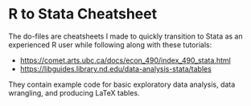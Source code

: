 # R to Stata Cheatsheet
The do-files are cheatsheets I made to quickly transition to Stata as an experienced R user while following along with these tutorials:
 
- https://comet.arts.ubc.ca/docs/econ_490/index_490_stata.html
- https://libguides.library.nd.edu/data-analysis-stata/tables

They contain example code for basic exploratory data analysis, data wrangling, and producing LaTeX tables.
